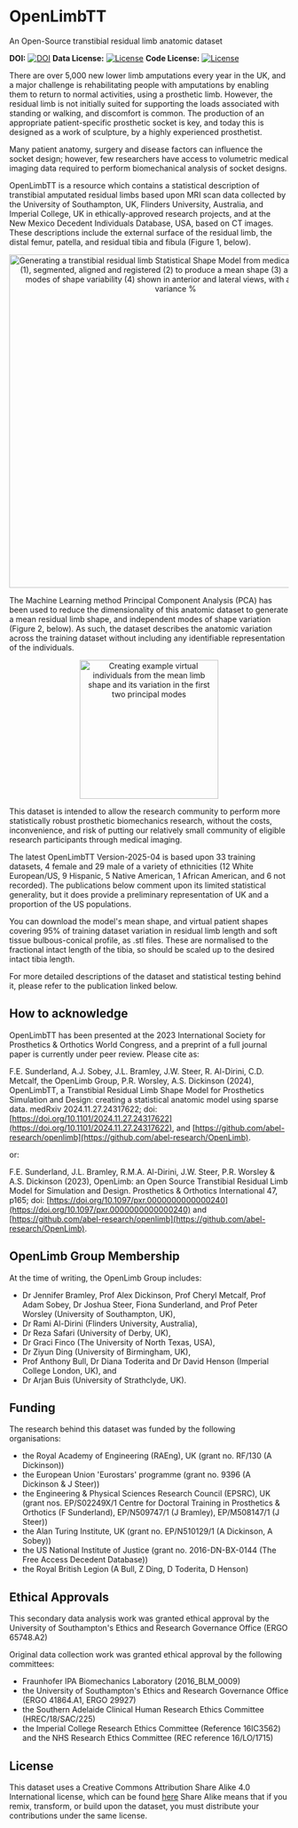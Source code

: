 # OpenLimbTT
An Open-Source transtibial residual limb anatomic dataset

**DOI:** [![DOI](https://img.shields.io/badge/doi-10.1101/2024.11.27.24317622-brightgreen)](https://doi.org/10.1101/2024.11.27.24317622)
**Data License:** [![License](https://img.shields.io/badge/license-CC--BY--SA--4.0-green)](../main/DATA-LICENSE)
**Code License:** [![License](https://img.shields.io/badge/license-MIT-blueviolet)](../main/CODE-LICENSE)

There are over 5,000 new lower limb amputations every year in the UK, and a major challenge is rehabilitating people with amputations by enabling them to return to normal activities, using a prosthetic limb. However, the residual limb is not initially suited for supporting the loads associated with standing or walking, and discomfort is common. The production of an appropriate patient-specific prosthetic socket is key, and today this is designed as a work of sculpture, by a highly experienced prosthetist. 

Many patient anatomy, surgery and disease factors can influence the socket design; however, few researchers have access to volumetric medical imaging data required to perform biomechanical analysis of socket designs. 

OpenLimbTT is a resource which contains a statistical description of transtibial amputated residual limbs based upon MRI scan data collected by the University of Southampton, UK, Flinders University, Australia, and Imperial College, UK in ethically-approved research projects, and at the New Mexico Decedent Individuals Database, USA, based on CT images. These descriptions include the external surface of the residual limb, the distal femur, patella, and residual tibia and fibula  (Figure 1, below).

<p align="center">
  <img src="../main/abstract/Process.png" alt="Generating a transtibial residual limb Statistical Shape Model from medical imaging data (1), segmented, aligned and registered (2) to produce a mean shape (3) and principal modes of shape variability (4) shown in anterior and lateral views, with associated variance %" width="600"/>
</p>

The Machine Learning method Principal Component Analysis (PCA) has been used to reduce the dimensionality of this anatomic dataset to generate a mean residual limb shape, and independent modes of shape variation (Figure 2, below). As such, the dataset describes the anatomic variation across the training dataset without including any identifiable representation of the individuals.

<p align="center">
  <img src="../main/abstract/Modes1&2.png" alt="Creating example virtual individuals from the mean limb shape and its variation in the first two principal modes" width="250"/>
</p>

This dataset is intended to allow the research community to perform more statistically robust prosthetic biomechanics research, without the costs, inconvenience, and risk of putting our relatively small community of eligible research participants through medical imaging.

The latest OpenLimbTT Version-2025-04 is based upon 33 training datasets, 4 female and 29 male of a variety of ethnicities (12 White European/US, 9 Hispanic, 5 Native American, 1 African American, and 6 not recorded). The publications below comment upon its limited statistical generality, but it does provide a preliminary representation of UK and a proportion of the US populations. 

You can download the model's mean shape, and virtual patient shapes covering 95% of training dataset variation in residual limb length and soft tissue bulbous-conical profile, as .stl files. These are normalised to the fractional intact length of the tibia, so should be scaled up to the desired intact tibia length.

For more detailed descriptions of the dataset and statistical testing behind it, please refer to the publication linked below.

How to acknowledge
------------------

OpenLimbTT has been presented at the 2023 International Society for Prosthetics & Orthotics World Congress, and a preprint of a full journal paper is currently under peer review. Please cite as:

F.E. Sunderland, A.J. Sobey, J.L. Bramley, J.W. Steer, R. Al-Dirini, C.D. Metcalf, the OpenLimb Group, P.R. Worsley, A.S. Dickinson (2024), OpenLimbTT, a Transtibial Residual Limb Shape Model for Prosthetics Simulation and Design: creating a statistical anatomic model using sparse data. medRxiv 2024.11.27.24317622; doi: [https://doi.org/10.1101/2024.11.27.24317622](https://doi.org/10.1101/2024.11.27.24317622), and [https://github.com/abel-research/openlimb](https://github.com/abel-research/OpenLimb).

or:

F.E. Sunderland, J.L. Bramley, R.M.A. Al-Dirini, J.W. Steer, P.R. Worsley & A.S. Dickinson (2023), OpenLimb: an Open Source Transtibial Residual Limb Model for Simulation and Design. Prosthetics & Orthotics International 47, p165; doi: [https://doi.org/10.1097/pxr.0000000000000240](https://doi.org/10.1097/pxr.0000000000000240) and [https://github.com/abel-research/openlimb](https://github.com/abel-research/OpenLimb).

OpenLimb Group Membership
--------

At the time of writing, the OpenLimb Group includes:
- Dr Jennifer Bramley, Prof Alex Dickinson, Prof Cheryl Metcalf, Prof Adam Sobey, Dr Joshua Steer, Fiona Sunderland, and Prof Peter Worsley (University of Southampton, UK),
- Dr Rami Al-Dirini (Flinders University, Australia),
- Dr Reza Safari (University of Derby, UK),
- Dr Graci Finco (The University of North Texas, USA),
- Dr Ziyun Ding (University of Birmingham, UK),
- Prof Anthony Bull, Dr Diana Toderita and Dr David Henson (Imperial College London, UK), and
- Dr Arjan Buis (University of Strathclyde, UK).

Funding
--------

The research behind this dataset was funded by the following organisations:
- the Royal Academy of Engineering (RAEng), UK (grant no. RF/130 (A Dickinson))
- the European Union 'Eurostars' programme (grant no. 9396 (A Dickinson & J Steer))
- the Engineering & Physical Sciences Research Council (EPSRC), UK (grant nos. EP/S02249X/1 Centre for Doctoral Training in Prosthetics & Orthotics (F Sunderland), EP/N509747/1 (J Bramley), EP/M508147/1 (J Steer))
- the Alan Turing Institute, UK (grant no. EP/N510129/1 (A Dickinson, A Sobey))
- the US National Institute of Justice (grant no. 2016-DN-BX-0144 (The Free Access Decedent Database))
- the Royal British Legion (A Bull, Z Ding, D Toderita, D Henson)

Ethical Approvals
--------

This secondary data analysis work was granted ethical approval by the University of Southampton's Ethics and Research Governance Office (ERGO 65748.A2)

Original data collection work was granted ethical approval by the following committees:
- Fraunhofer IPA Biomechanics Laboratory (2016_BLM_0009)
- the University of Southampton's Ethics and Research Governance Office (ERGO 41864.A1, ERGO 29927)
- the Southern Adelaide Clinical Human Research Ethics Committee (HREC/18/SAC/225)
- the Imperial College Research Ethics Committee (Reference 16IC3562) and the NHS Research Ethics Committee (REC reference 16/LO/1715)

License
--------

This dataset uses a Creative Commons Attribution Share Alike 4.0 International license, which can be found [here](../main/LICENSE)
Share Alike means that if you remix, transform, or build upon the dataset, you must distribute your contributions under the same license.

